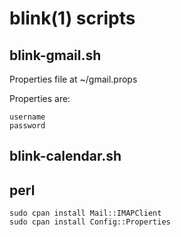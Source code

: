 # blink(1) scripts

## blink-gmail.sh

Properties file at ~/gmail.props

Properties are:
	
	username
	password


## blink-calendar.sh

## perl

	sudo cpan install Mail::IMAPClient
    sudo cpan install Config::Properties